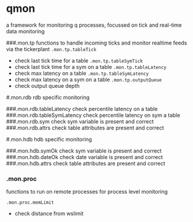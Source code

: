 qmon
====
a framework for monitoring q processes, focussed on tick and real-time data monitoring

###.mon.tp
functions to handle incoming ticks and monitor realtime feeds via the tickerplant
```.mon.tp.tableTick```
- check last tick time for a table
```.mon.tp.tableSymTick```
- check last tick time for a sym on a table
```.mon.tp.tableLatency```
- check max latency on a table
```.mon.tp.tableSymLatency```
- check max latency on a sym on a table
```.mon.tp.outputQueue```
- check output queue depth

#.mon.rdb
rdb specific monitoring

###.mon.rdb.tableLatency
check percentile latency on a table
###.mon.rdb.tableSymLatency
check percentile latency on sym a table
###.mon.rdb.sym
check sym variable is present and correct
###.mon.rdb.attrs
check table attributes are present and correct

#.mon.hdb
hdb specific monitoring

###.mon.hdb.symOk
check sym variable is present and correct
###.mon.hdb.dateOk
check date variable is present and correct
###.mon.hdb.attrs
check table attributes are present and correct

### .mon.proc
functions to run on remote processes for process level monitoring

```.mon.proc.memLimit```
- check distance from wslimit
